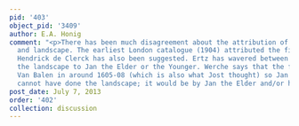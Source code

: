 ```yaml
---
pid: '403'
object_pid: '3409'
author: E.A. Honig
comment: "<p>There has been much disagreement about the attribution of both figures
  and landscape. The earliest London catalogue (1904) attributed the figures to Rottenhammer.
  Hendrick de Clerck has also been suggested. Ertz has wavered between attributing
  the landscape to Jan the Elder or the Younger. Werche says that the figures are
  Van Balen in around 1605-08 (which is also what Jost thought) so Jan the Younger
  cannot have done the landscape; it would be by Jan the Elder and/or his studio.</p>"
post_date: July 7, 2013
order: '402'
collection: discussion
---
```

